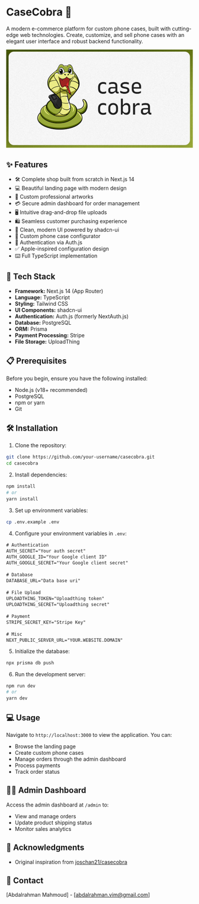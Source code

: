# CaseCobra 📱

A modern e-commerce platform for custom phone cases, built with cutting-edge web technologies. Create, customize, and sell phone cases with an elegant user interface and robust backend functionality.

![CaseCobra Banner](public/thumbnail.png)

## ✨ Features

-   🛠️ Complete shop built from scratch in Next.js 14
-   💻 Beautiful landing page with modern design
-   🎨 Custom professional artworks
-   💳 Secure admin dashboard for order management
-   🖥️ Intuitive drag-and-drop file uploads
-   🛍️ Seamless customer purchasing experience
-   🌟 Clean, modern UI powered by shadcn-ui
-   🛒 Custom phone case configurator
-   🔑 Authentication via Auth.js
-   ✅ Apple-inspired configuration design
-   ⌨️ Full TypeScript implementation

## 🚀 Tech Stack

-   **Framework:** Next.js 14 (App Router)
-   **Language:** TypeScript
-   **Styling:** Tailwind CSS
-   **UI Components:** shadcn-ui
-   **Authentication:** Auth.js (formerly NextAuth.js)
-   **Database:** PostgreSQL
-   **ORM:** Prisma
-   **Payment Processing:** Stripe
-   **File Storage:** UploadThing

## 📋 Prerequisites

Before you begin, ensure you have the following installed:

-   Node.js (v18+ recommended)
-   PostgreSQL
-   npm or yarn
-   Git

## 🛠️ Installation

1. Clone the repository:

```bash
git clone https://github.com/your-username/casecobra.git
cd casecobra
```

2. Install dependencies:

```bash
npm install
# or
yarn install
```

3. Set up environment variables:

```bash
cp .env.example .env
```

4. Configure your environment variables in `.env`:

```
# Authentication
AUTH_SECRET="Your auth secret"
AUTH_GOOGLE_ID="Your Google client ID"
AUTH_GOOGLE_SECRET="Your Google client secret"

# Database
DATABASE_URL="Data base uri"

# File Upload
UPLOADTHING_TOKEN="Uploadthing token"
UPLOADTHING_SECRET="Uploadthing secret"

# Payment
STRIPE_SECRET_KEY="Stripe Key"

# Misc
NEXT_PUBLIC_SERVER_URL="YOUR.WEBSITE.DOMAIN"
```

5. Initialize the database:

```bash
npx prisma db push
```

6. Run the development server:

```bash
npm run dev
# or
yarn dev
```

## 💻 Usage

Navigate to `http://localhost:3000` to view the application. You can:

-   Browse the landing page
-   Create custom phone cases
-   Manage orders through the admin dashboard
-   Process payments
-   Track order status

## 👨‍💻 Admin Dashboard

Access the admin dashboard at `/admin` to:

-   View and manage orders
-   Update product shipping status
-   Monitor sales analytics

## 🙏 Acknowledgments

-   Original inspiration from [joschan21/casecobra](https://github.com/joschan21/casecobra)

## 📧 Contact

[Abdalrahman Mahmoud] - [abdalrahman.vim@gmail.com]
